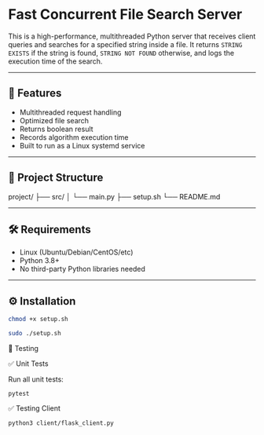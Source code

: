 # Fast Concurrent File Search Server

This is a high-performance, multithreaded Python server that receives client queries and searches for a specified string inside a file. It returns `STRING EXISTS` if the string is found, `STRING NOT FOUND` otherwise, and logs the execution time of the search.

---

## 🧩 Features

- Multithreaded request handling
- Optimized file search
- Returns boolean result
- Records algorithm execution time
- Built to run as a Linux systemd service

---

## 📁 Project Structure

project/ ├── src/ │ └── main.py ├── setup.sh └── README.md

---

## 🛠 Requirements

- Linux (Ubuntu/Debian/CentOS/etc)
- Python 3.8+
- No third-party Python libraries needed

---

## ⚙️ Installation

```bash
chmod +x setup.sh

sudo ./setup.sh
```



🧪 Testing

✅ Unit Tests

Run all unit tests:

```
pytest
```

✅ Testing Client 

```
python3 client/flask_client.py
```
